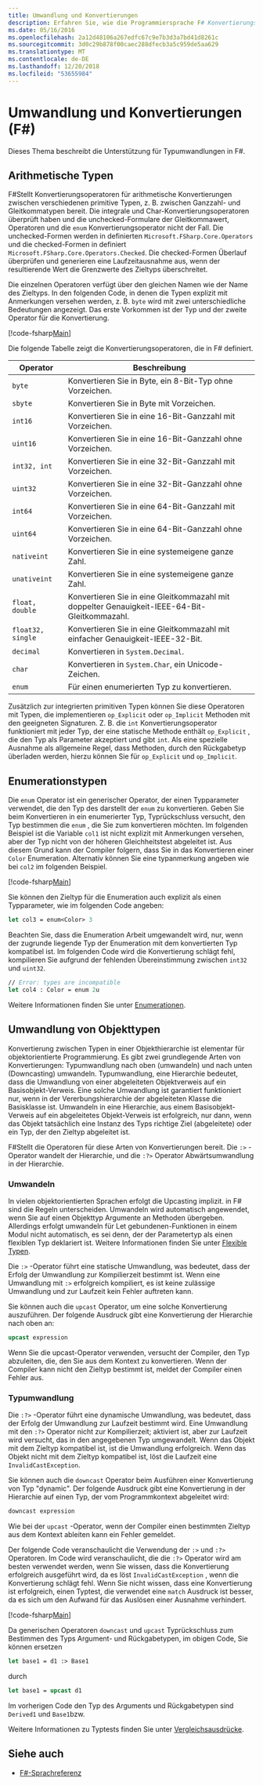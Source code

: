 ```yaml
---
title: Umwandlung und Konvertierungen
description: Erfahren Sie, wie die Programmiersprache F# Konvertierungsoperatoren für arithmetische Konvertierungen zwischen primitiven Typen von verschiedenen bereitstellt.
ms.date: 05/16/2016
ms.openlocfilehash: 2a12d48106a267edfc67c9e7b3d3a7bd41d8261c
ms.sourcegitcommit: 3d0c29b878f00caec288dfecb3a5c959de5aa629
ms.translationtype: MT
ms.contentlocale: de-DE
ms.lasthandoff: 12/20/2018
ms.locfileid: "53655984"
---
```

# <a name="casting-and-conversions-f"></a>Umwandlung und Konvertierungen (F#)

Dieses Thema beschreibt die Unterstützung für Typumwandlungen in F#.

## <a name="arithmetic-types"></a>Arithmetische Typen

F#Stellt Konvertierungsoperatoren für arithmetische Konvertierungen zwischen verschiedenen primitive Typen, z. B. zwischen Ganzzahl- und Gleitkommatypen bereit. Die integrale und Char-Konvertierungsoperatoren überprüft haben und die unchecked-Formulare der Gleitkommawert, Operatoren und die `enum` Konvertierungsoperator nicht der Fall. Die unchecked-Formen werden in definierten `Microsoft.FSharp.Core.Operators` und die checked-Formen in definiert `Microsoft.FSharp.Core.Operators.Checked`. Die checked-Formen Überlauf überprüfen und generieren eine Laufzeitausnahme aus, wenn der resultierende Wert die Grenzwerte des Zieltyps überschreitet.

Die einzelnen Operatoren verfügt über den gleichen Namen wie der Name des Zieltyps. In den folgenden Code, in denen die Typen explizit mit Anmerkungen versehen werden, z. B. `byte` wird mit zwei unterschiedliche Bedeutungen angezeigt. Das erste Vorkommen ist der Typ und der zweite Operator für die Konvertierung.

[!code-fsharp[Main](../../../samples/snippets/fsharp/lang-ref-2/snippet4401.fs)]

Die folgende Tabelle zeigt die Konvertierungsoperatoren, die in F# definiert.

|Operator|Beschreibung|
|--------|-----------|
|`byte`|Konvertieren Sie in Byte, ein 8-Bit-Typ ohne Vorzeichen.|
|`sbyte`|Konvertieren Sie in Byte mit Vorzeichen.|
|`int16`|Konvertieren Sie in eine 16-Bit-Ganzzahl mit Vorzeichen.|
|`uint16`|Konvertieren Sie in eine 16-Bit-Ganzzahl ohne Vorzeichen.|
|`int32, int`|Konvertieren Sie in eine 32-Bit-Ganzzahl mit Vorzeichen.|
|`uint32`|Konvertieren Sie in eine 32-Bit-Ganzzahl ohne Vorzeichen.|
|`int64`|Konvertieren Sie in eine 64-Bit-Ganzzahl mit Vorzeichen.|
|`uint64`|Konvertieren Sie in eine 64-Bit-Ganzzahl ohne Vorzeichen.|
|`nativeint`|Konvertieren Sie in eine systemeigene ganze Zahl.|
|`unativeint`|Konvertieren Sie in eine systemeigene ganze Zahl.|
|`float, double`|Konvertieren Sie in eine Gleitkommazahl mit doppelter Genauigkeit-IEEE-64-Bit-Gleitkommazahl.|
|`float32, single`|Konvertieren Sie in eine Gleitkommazahl mit einfacher Genauigkeit-IEEE-32-Bit.|
|`decimal`|Konvertieren in `System.Decimal`.|
|`char`|Konvertieren in `System.Char`, ein Unicode-Zeichen.|
|`enum`|Für einen enumerierten Typ zu konvertieren.|

Zusätzlich zur integrierten primitiven Typen können Sie diese Operatoren mit Typen, die implementieren `op_Explicit` oder `op_Implicit` Methoden mit den geeigneten Signaturen. Z. B. die `int` Konvertierungsoperator funktioniert mit jeder Typ, der eine statische Methode enthält `op_Explicit` , die den Typ als Parameter akzeptiert und gibt `int`. Als eine spezielle Ausnahme als allgemeine Regel, dass Methoden, durch den Rückgabetyp überladen werden, hierzu können Sie für `op_Explicit` und `op_Implicit`.

## <a name="enumerated-types"></a>Enumerationstypen

Die `enum` Operator ist ein generischer Operator, der einen Typparameter verwendet, die den Typ des darstellt der `enum` zu konvertieren. Geben Sie beim Konvertieren in ein enumerierter Typ, Typrückschluss versucht, den Typ bestimmen die `enum` , die Sie zum konvertieren möchten. Im folgenden Beispiel ist die Variable `col1` ist nicht explizit mit Anmerkungen versehen, aber der Typ nicht von der höheren Gleichheitstest abgeleitet ist. Aus diesem Grund kann der Compiler folgern, dass Sie in das Konvertieren einer `Color` Enumeration. Alternativ können Sie eine typanmerkung angeben wie bei `col2` im folgenden Beispiel.

[!code-fsharp[Main](../../../samples/snippets/fsharp/lang-ref-2/snippet4402.fs)]

Sie können den Zieltyp für die Enumeration auch explizit als einen Typparameter, wie im folgenden Code angeben:

```fsharp
let col3 = enum<Color> 3
```

Beachten Sie, dass die Enumeration Arbeit umgewandelt wird, nur, wenn der zugrunde liegende Typ der Enumeration mit dem konvertierten Typ kompatibel ist. Im folgenden Code wird die Konvertierung schlägt fehl, kompilieren Sie aufgrund der fehlenden Übereinstimmung zwischen `int32` und `uint32`.

```fsharp
// Error: types are incompatible
let col4 : Color = enum 2u
```

Weitere Informationen finden Sie unter [Enumerationen](enumerations.md).

## <a name="casting-object-types"></a>Umwandlung von Objekttypen

Konvertierung zwischen Typen in einer Objekthierarchie ist elementar für objektorientierte Programmierung. Es gibt zwei grundlegende Arten von Konvertierungen: Typumwandlung nach oben (umwandeln) und nach unten (Downcasting) umwandeln. Typumwandlung, eine Hierarchie bedeutet, dass die Umwandlung von einer abgeleiteten Objektverweis auf ein Basisobjekt-Verweis. Eine solche Umwandlung ist garantiert funktioniert nur, wenn in der Vererbungshierarchie der abgeleiteten Klasse die Basisklasse ist. Umwandeln in eine Hierarchie, aus einem Basisobjekt-Verweis auf ein abgeleitetes Objekt-Verweis ist erfolgreich, nur dann, wenn das Objekt tatsächlich eine Instanz des Typs richtige Ziel (abgeleitete) oder ein Typ, der den Zieltyp abgeleitet ist.

F#Stellt die Operatoren für diese Arten von Konvertierungen bereit. Die `:>` -Operator wandelt der Hierarchie, und die `:?>` Operator Abwärtsumwandlung in der Hierarchie.

### <a name="upcasting"></a>Umwandeln

In vielen objektorientierten Sprachen erfolgt die Upcasting implizit. in F# sind die Regeln unterscheiden. Umwandeln wird automatisch angewendet, wenn Sie auf einen Objekttyp Argumente an Methoden übergeben. Allerdings erfolgt umwandeln für Let gebundenen-Funktionen in einem Modul nicht automatisch, es sei denn, der der Parametertyp als einen flexiblen Typ deklariert ist. Weitere Informationen finden Sie unter [Flexible Typen](flexible-Types.md).

Die `:>` -Operator führt eine statische Umwandlung, was bedeutet, dass der Erfolg der Umwandlung zur Kompilierzeit bestimmt ist. Wenn eine Umwandlung mit `:>` erfolgreich kompiliert, es ist keine zulässige Umwandlung und zur Laufzeit kein Fehler auftreten kann.

Sie können auch die `upcast` Operator, um eine solche Konvertierung auszuführen. Der folgende Ausdruck gibt eine Konvertierung der Hierarchie nach oben an:

```fsharp
upcast expression
```

Wenn Sie die upcast-Operator verwenden, versucht der Compiler, den Typ abzuleiten, die, den Sie aus dem Kontext zu konvertieren. Wenn der Compiler kann nicht den Zieltyp bestimmt ist, meldet der Compiler einen Fehler aus.

### <a name="downcasting"></a>Typumwandlung

Die `:?>` -Operator führt eine dynamische Umwandlung, was bedeutet, dass der Erfolg der Umwandlung zur Laufzeit bestimmt wird. Eine Umwandlung mit den `:?>` Operator nicht zur Kompilierzeit; aktiviert ist, aber zur Laufzeit wird versucht, das in den angegebenen Typ umgewandelt. Wenn das Objekt mit dem Zieltyp kompatibel ist, ist die Umwandlung erfolgreich. Wenn das Objekt nicht mit dem Zieltyp kompatibel ist, löst die Laufzeit eine `InvalidCastException`.

Sie können auch die `downcast` Operator beim Ausführen einer Konvertierung von Typ "dynamic". Der folgende Ausdruck gibt eine Konvertierung in der Hierarchie auf einen Typ, der vom Programmkontext abgeleitet wird:

```fsharp
downcast expression
```

Wie bei der `upcast` -Operator, wenn der Compiler einen bestimmten Zieltyp aus dem Kontext ableiten kann ein Fehler gemeldet.

Der folgende Code veranschaulicht die Verwendung der `:>` und `:?>` Operatoren. Im Code wird veranschaulicht, die die `:?>` Operator wird am besten verwendet werden, wenn Sie wissen, dass die Konvertierung erfolgreich ausgeführt wird, da es löst `InvalidCastException` , wenn die Konvertierung schlägt fehl. Wenn Sie nicht wissen, dass eine Konvertierung ist erfolgreich, einen Typtest, die verwendet eine `match` Ausdruck ist besser, da es sich um den Aufwand für das Auslösen einer Ausnahme verhindert.

[!code-fsharp[Main](../../../samples/snippets/fsharp/lang-ref-2/snippet4403.fs)]

Da generischen Operatoren `downcast` und `upcast` Typrückschluss zum Bestimmen des Typs Argument- und Rückgabetypen, im obigen Code, Sie können ersetzen

```fsharp
let base1 = d1 :> Base1
```

durch

```fsharp
let base1 = upcast d1
```

Im vorherigen Code den Typ des Arguments und Rückgabetypen sind `Derived1` und `Base1`bzw.

Weitere Informationen zu Typtests finden Sie unter [Vergleichsausdrücke](match-Expressions.md).

## <a name="see-also"></a>Siehe auch

- [F#-Sprachreferenz](index.md)
